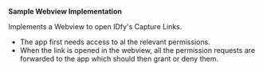 **Sample Webview Implementation**

Implements a Webview to open IDfy's Capture Links.
- The app first needs access to al the relevant permissions.
- When the link is opened in the webview, all the permission requests are forwarded to the app which should then grant or deny them.
